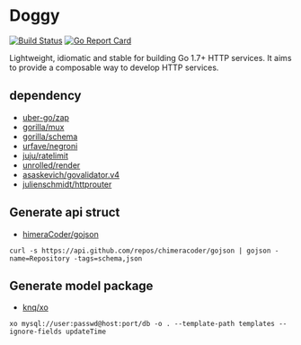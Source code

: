 Doggy
===
[![Build Status](https://travis-ci.org/hnlq715/doggy.svg?branch=master)](https://travis-ci.org/hnlq715/doggy)
[![Go Report Card](https://goreportcard.com/badge/github.com/hnlq715/doggy)](https://goreportcard.com/report/github.com/hnlq715/doggy)

Lightweight, idiomatic and stable for building Go 1.7+ HTTP services.
It aims to provide a composable way to develop HTTP services.

dependency
---

* [uber-go/zap](github.com/uber-go/zap)
* [gorilla/mux](github.com/gorilla/mux)
* [gorilla/schema](github.com/gorilla/schema)
* [urfave/negroni](github.com/urfave/negroni)
* [juju/ratelimit](github.com/juju/ratelimit)
* [unrolled/render](github.com/unrolled/render)
* [asaskevich/govalidator.v4](gopkg.in/asaskevich/govalidator.v4)
* [julienschmidt/httprouter](github.com/julienschmidt/httprouter)

Generate api struct
---
* [himeraCoder/gojson](https://github.com/ChimeraCoder/gojson)
```
curl -s https://api.github.com/repos/chimeracoder/gojson | gojson -name=Repository -tags=schema,json
```

Generate model package
---
* [knq/xo](https://github.com/knq/xo)
```
xo mysql://user:passwd@host:port/db -o . --template-path templates --ignore-fields updateTime
```
